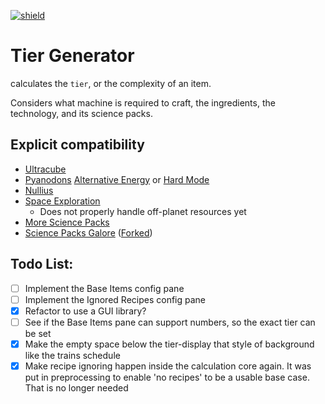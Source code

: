 [![shield](https://img.shields.io/badge/Crowdin-Translate-brightgreen)](https://crowdin.com/project/factorio-mods-localization)

# Tier Generator
calculates the `tier`, or the complexity of an item.

Considers what machine is required to craft, the ingredients, the technology, and its science packs.

## Explicit compatibility
- [Ultracube](https://mods.factorio.com/mod/Ultracube)
- [Pyanodons](https://mods.factorio.com/mod/pypostprocessing) [Alternative Energy](https://mods.factorio.com/mod/pyalternativeenergy) or [Hard Mode](https://mods.factorio.com/mod/pyhardmode)
- [Nullius](https://mods.factorio.com/mod/nullius)
- [Space Exploration](https://mods.factorio.com/mod/space-exploration)
	- Does not properly handle off-planet resources yet
- [More Science Packs](https://mods.factorio.com/mod/MoreSciencePacks-for1_1)
- [Science Packs Galore](https://mods.factorio.com/mod/SciencePackGalore) ([Forked](https://mods.factorio.com/mod/SciencePackGaloreForked))


## Todo List:
- [ ] Implement the Base Items config pane
- [ ] Implement the Ignored Recipes config pane
- [x] Refactor to use a GUI library?
- [ ] See if the Base Items pane can support numbers, so the exact tier can be set
- [x] Make the empty space below the tier-display that style of background like the trains schedule
- [x] Make recipe ignoring happen inside the calculation core again. It was put in preprocessing to enable 'no recipes' to be a usable base case. That is no longer needed
